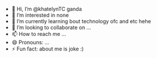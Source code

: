 - 👋 Hi, I’m @khatelynTC ganda
- 👀 I’m interested in none
- 🌱 I’m currently learning bout technology ofc and etc hehe
- 💞️ I’m looking to collaborate on ...
- 📫 How to reach me ...
- 😄 Pronouns: ...
- ⚡ Fun fact: about me is joke :)

<!---
khatelynTC/khatelynTC is a ✨ special ✨ repository because its `README.md` (this file) appears on your GitHub profile.
You can click the Preview link to take a look at your changes.
--->
